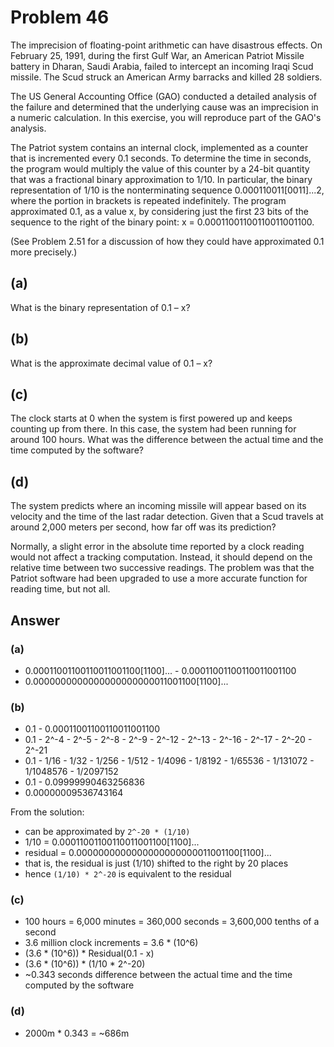 # Problem 46

The imprecision of floating-point arithmetic can have disastrous effects.
On February 25, 1991, during the first Gulf War, an American Patriot Missile battery
in Dharan, Saudi Arabia, failed to intercept an incoming Iraqi Scud missile.
The Scud struck an American Army barracks and killed 28 soldiers.

The US General Accounting Office (GAO) conducted a detailed analysis of the failure
and determined that the underlying cause was an imprecision in a numeric calculation.
In this exercise, you will reproduce part of the GAO's analysis.

The Patriot system contains an internal clock, implemented as a counter that is
incremented every 0.1 seconds. To determine the time in seconds, the program would multiply
the value of this counter by a 24-bit quantity that was a fractional binary approximation to 1/10.
In particular, the binary representation of 1/10 is the nonterminating sequence 0.000110011[0011]...2,
where the portion in brackets is repeated indefinitely. The program approximated 0.1, as a value x,
by considering just the first 23 bits of the sequence to the right of the binary point:
x = 0.00011001100110011001100.

(See Problem 2.51 for a discussion of how they could have approximated 0.1 more precisely.)

## (a)

What is the binary representation of 0.1 – x?

## (b)

What is the approximate decimal value of 0.1 – x?

## (c)

The clock starts at 0 when the system is first powered up and keeps counting up from there.
In this case, the system had been running for around 100 hours. What was the difference between
the actual time and the time computed by the software?

## (d)

The system predicts where an incoming missile will appear based on its velocity and the time
of the last radar detection. Given that a Scud travels at around 2,000 meters per second,
how far off was its prediction?

Normally, a slight error in the absolute time reported by a clock reading would not affect
a tracking computation. Instead, it should depend on the relative time between two successive readings.
The problem was that the Patriot software had been upgraded to use a more accurate function
for reading time, but not all.

## Answer

### (a)

- 0.00011001100110011001100[1100]... - 0.00011001100110011001100
- 0.0000000000000000000000011001100[1100]...

### (b)

- 0.1 - 0.00011001100110011001100
- 0.1 - 2^-4 - 2^-5 - 2^-8 - 2^-9 - 2^-12 - 2^-13 - 2^-16 - 2^-17 - 2^-20 - 2^-21
- 0.1 - 1/16 - 1/32 - 1/256 - 1/512 - 1/4096 - 1/8192 - 1/65536 - 1/131072 - 1/1048576 - 1/2097152
- 0.1 - 0.09999990463256836
- 0.00000009536743164

From the solution:

- can be approximated by `2^-20 * (1/10)`
- 1/10 = 0.00011001100110011001100[1100]...
- residual = 0.0000000000000000000000011001100[1100]...
- that is, the residual is just (1/10) shifted to the right by 20 places
- hence `(1/10) * 2^-20` is equivalent to the residual

### (c)

- 100 hours = 6,000 minutes = 360,000 seconds = 3,600,000 tenths of a second
- 3.6 million clock increments = 3.6 \* (10^6)
- (3.6 \* (10^6)) \* Residual(0.1 - x)
- (3.6 \* (10^6)) \* (1/10 \* 2^-20)
- ~0.343 seconds difference between the actual time and the time computed by the software

### (d)

- 2000m \* 0.343 = ~686m
